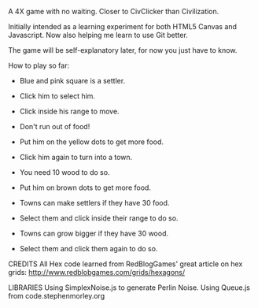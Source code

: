 A 4X game with no waiting. Closer to CivClicker than Civilization.

Initially intended as a learning experiment for both HTML5 Canvas and Javascript.
Now also helping me learn to use Git better.

The game will be self-explanatory later, for now you just have to know.

How to play so far:
* Blue and pink square is a settler.
* Click him to select him.
* Click inside his range to move.
* Don't run out of food!
* Put him on the yellow dots to get more food.

* Click him again to turn into a town.
* You need 10 wood to do so.
* Put him on brown dots to get more food.
* Towns can make settlers if they have 30 food.
* Select them and click inside their range to do so.
* Towns can grow bigger if they have 30 wood.
* Select them and click them again to do so.



CREDITS
All Hex code learned from RedBlogGames' great article on hex grids:
http://www.redblobgames.com/grids/hexagons/

LIBRARIES
Using SimplexNoise.js to generate Perlin Noise.
Using Queue.js from code.stephenmorley.org

